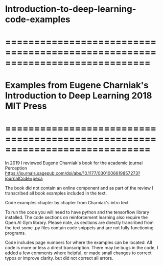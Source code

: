 # Introduction-to-deep-learning-code-examples

# =============================================================================
# Examples from Eugene Charniak's Introduction to Deep Learning 2018 MIT Press
# =============================================================================

In 2019 I reviewed Eugene Charniak's book for the academic journal Perception
https://journals.sagepub.com/doi/abs/10.1177/0301006619857273?journalCode=peca

The book did not contain an online component and as part of the review I transcribed all
book examples included in the text.

Code examples chapter by chapter from Charniak's intro text

To run the code you will need to have python and the tensorflow library installed. The code
sections on reinforcement learning also require the Open.AI Gym library. Please note,
as sections are directly transribed from the text some .py files contain code snippets
and are not fully functioning programs. 

Code includes page numbers for where the examples can be located.
All code is more or less a direct transcription. There may be bugs in the code,
I added a few comments where helpful, or made small changes to correct typos or improve clarity.
but did not correct all errors.
